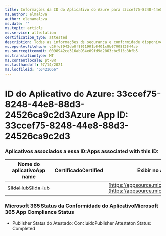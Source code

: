 ```yaml
---
title: Informações da ID do Aplicativo do Azure para 33ccef75-8248-44e8-88d3-24526ca9c2d3
ms.author: elmalova
author: elenamalova
ms.date: ''
ms.topic: article
ms.service: attestation
certification_type: attested
description: Todas as informações de segurança e conformidade disponíveis para 33ccef75-8248-44e8-88d3-24526ca9c2d3.
ms.openlocfilehash: c26fe5942de8f8621991b8491c8b6709562644ab
ms.sourcegitcommit: 0098942ce316ab984e09fd9d2063cbc516c8bfb5
ms.translationtype: MT
ms.contentlocale: pt-BR
ms.lasthandoff: 07/14/2021
ms.locfileid: "53421666"
---
```

# <a name="azure-app-id-33ccef75-8248-44e8-88d3-24526ca9c2d3"></a><span data-ttu-id="424f5-103">ID do Aplicativo do Azure: 33ccef75-8248-44e8-88d3-24526ca9c2d3</span><span class="sxs-lookup"><span data-stu-id="424f5-103">Azure App ID: 33ccef75-8248-44e8-88d3-24526ca9c2d3</span></span>


### <a name="apps-associated-with-this-id"></a><span data-ttu-id="424f5-104">Aplicativos associados a essa ID:</span><span class="sxs-lookup"><span data-stu-id="424f5-104">Apps associated with this ID:</span></span>
| <span data-ttu-id="424f5-105">**Nome do aplicativo**</span><span class="sxs-lookup"><span data-stu-id="424f5-105">**App name**</span></span> | <span data-ttu-id="424f5-106">**Certificado**</span><span class="sxs-lookup"><span data-stu-id="424f5-106">**Certified**</span></span> | <span data-ttu-id="424f5-107">**Exibir no AppSource**</span><span class="sxs-lookup"><span data-stu-id="424f5-107">**View in AppSource**</span></span> |
|-|-|-|
| [<span data-ttu-id="424f5-108">SlideHub</span><span class="sxs-lookup"><span data-stu-id="424f5-108">SlideHub</span></span>](https://docs.microsoft.com/en-us/microsoft-365-app-certification/forward/WA200001625) |  | [https://appsource.microsoft.com/product/office/WA200001625](https://appsource.microsoft.com/product/office/WA200001625) |

### <a name="microsoft-365-app-compliance-status"></a><span data-ttu-id="424f5-109">Microsoft 365 Status da Conformidade do Aplicativo</span><span class="sxs-lookup"><span data-stu-id="424f5-109">Microsoft 365 App Compliance Status</span></span>
- <span data-ttu-id="424f5-110">Publisher Status do Atestado: Concluído</span><span class="sxs-lookup"><span data-stu-id="424f5-110">Publisher Attestaton Status: Completed</span></span>
